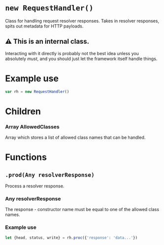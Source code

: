 # `new RequestHandler()`
Class for handling request resolver responses. Takes in resolver responses, spits out metadata for HTTP payloads.

## ⚠ This is an internal class.
Interacting with it directly is probably not the best idea unless you absolutely *must*, and you should just let the framework itself handle things.

# Example use
```js
var rh = new RequestHandler()
```

# Children

### Array AllowedClasses
Array which stores a list of allowed class names that can be handled.


# Functions

## `.prod(Any resolverResponse)`
Process a resolver response.

### Any resolverResponse
The response - constructor name must be equal to one of the allowed class names.

### Example use
```js
let {head, status, write} = rh.proc({'response': 'data...'})
```
